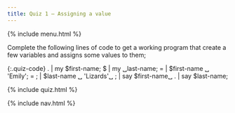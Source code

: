 ```yaml
---
title: Quiz 1 — Assigning a value
---
```


{% include menu.html %}

Complete the following lines of code to get a working program that create a few variables and assigns some values to them;

{:.quiz-code}
. | my $first-name;
$ | my ␣last-name;
= | $first-name ␣ &apos;Emily&apos;;
= ; | $last-name ␣ &apos;Lizards&apos;␣
; | say $first-name␣
. | say $last-name;

{% include quiz.html %}

{% include nav.html %}
